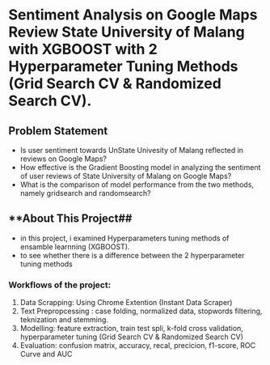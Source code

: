 # **Sentiment Analysis on Google Maps Review State University of Malang with XGBOOST with 2 Hyperparameter Tuning Methods (Grid Search CV & Randomized Search CV).**

## **Problem Statement**
- Is user sentiment towards UnState Univesity of Malang reflected in reviews on Google Maps?
- How effective is the Gradient Boosting model in analyzing the sentiment of user reviews of State University of Malang on Google Maps?
- What is the comparison of model performance from the two methods, namely gridsearch and randomsearch?

## **About This Project##
- in this project, i examined Hyperparameters tuning methods of ensamble learnning (XGBOOST).
- to see whether there is a difference between the 2 hyperparameter tuning methods

### **Workflows of the project:**
1. Data Scrapping: Using Chrome Extention (Instant Data Scraper)
2. Text Prepropcessing : case folding, normalized data, stopwords filtering, teknization and stemming.
3. Modelling: feature extraction, train test spli, k-fold cross validation, hyperparameter tuning (Grid Search CV & Randomized Search CV)
4. Evaluation: confusion matrix, accuracy, recal, precicion, f1-score, ROC Curve and AUC 
